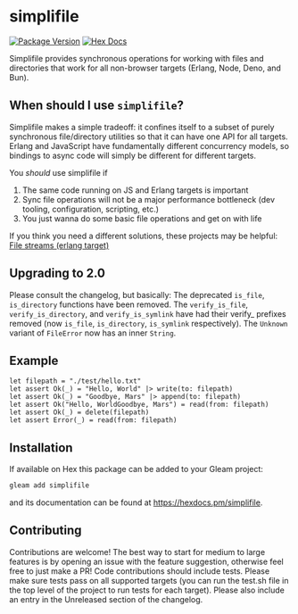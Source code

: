 # simplifile

[![Package Version](https://img.shields.io/hexpm/v/simplifile)](https://hex.pm/packages/simplifile)
[![Hex Docs](https://img.shields.io/badge/hex-docs-ffaff3)](https://hexdocs.pm/simplifile/)

Simplifile provides synchronous operations for working with files and directories that work for all 
non-browser targets (Erlang, Node, Deno, and Bun). 

## When should I use `simplifile`?

Simplifile makes a simple tradeoff: it confines itself to a subset of purely synchronous file/directory utilities 
so that it can have one API for all targets. Erlang and JavaScript have fundamentally different concurrency
models, so bindings to async code will simply be different for different targets.

You *should* use simplifile if 
1. The same code running on JS and Erlang targets is important
2. Sync file operations will not be a major performance bottleneck (dev tooling, configuration, scripting, etc.)
3. You just wanna do some basic file operations and get on with life

If you think you need a different solutions, these projects may be helpful:
[File streams (erlang target)](https://github.com/richard-viney/file_streams)

## Upgrading to 2.0

Please consult the changelog, but basically:
The deprecated `is_file`, `is_directory` functions have been removed.
The `verify_is_file`, `verify_is_directory`, and `verify_is_symlink` have had their verify_ prefixes removed (now `is_file`, `is_directory`, `is_symlink` respectively).
The `Unknown` variant of `FileError` now has an inner `String`. 

## Example
```gleam
let filepath = "./test/hello.txt"
let assert Ok(_) = "Hello, World" |> write(to: filepath)
let assert Ok(_) = "Goodbye, Mars" |> append(to: filepath)
let assert Ok("Hello, WorldGoodbye, Mars") = read(from: filepath)
let assert Ok(_) = delete(filepath)
let assert Error(_) = read(from: filepath)
```

## Installation

If available on Hex this package can be added to your Gleam project:

```sh
gleam add simplifile
```

and its documentation can be found at <https://hexdocs.pm/simplifile>.

## Contributing

Contributions are welcome! The best way to start for medium to large features is by opening an issue with
the feature suggestion, otherwise feel free to just make a PR!
Code contributions should include tests. Please make sure tests pass on all supported targets
(you can run the test.sh file in the top level of the project to run tests for each target).
Please also include an entry in the Unreleased section of the changelog.
